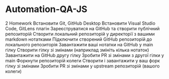 # Automation-QA-JS
2 Homework
Встановити Git, GitHub Desktop
Встановити Visual Studio Code, GitLens плагін
Зареєструватися на GitHub та створити публічний репозиторій
Створити локальний репозиторій у директорії з вашими markdown нотатками
Підключити створений GitHub репозиторій до локального репозиторія
Завантажити ваші нотатки на GitHub у main гілку
Створити гілку зі змінами (наприклад змініть кілька нотаток) 
Завантажити на GitHub другу гілку
Зробити PR зі змінами з другої гілки у main
Форкнути репозиторій колеги
Створити і завантажити у ваш форк гілку зі змінами
Зробити PR зі змінами у upstream репозиторій (вашого колеги)
